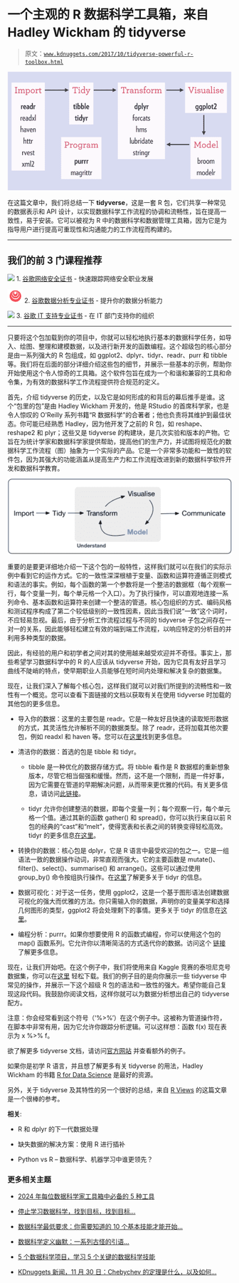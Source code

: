 # 一个主观的 R 数据科学工具箱，来自 Hadley Wickham 的 tidyverse

> 原文：[`www.kdnuggets.com/2017/10/tidyverse-powerful-r-toolbox.html`](https://www.kdnuggets.com/2017/10/tidyverse-powerful-r-toolbox.html)

![](img/c25a61e728673f95213e84868a59ef3e.png)

在这篇文章中，我们将总结一下 **tidyverse**，这是一套 R 包，它们共享一种常见的数据表示和 API 设计，以实现数据科学工作流程的协调和流畅性，旨在提高一致性，易于安装。它可以被视为 R 中的数据科学和数据管理工具箱，因为它是为指导用户进行提高可重现性和沟通能力的工作流程而构建的。

* * *

## 我们的前 3 门课程推荐

![](img/0244c01ba9267c002ef39d4907e0b8fb.png) 1\. [谷歌网络安全证书](https://www.kdnuggets.com/google-cybersecurity) - 快速跟踪网络安全职业发展

![](img/e225c49c3c91745821c8c0368bf04711.png) 2\. [谷歌数据分析专业证书](https://www.kdnuggets.com/google-data-analytics) - 提升你的数据分析能力

![](img/0244c01ba9267c002ef39d4907e0b8fb.png) 3\. [谷歌 IT 支持专业证书](https://www.kdnuggets.com/google-itsupport) - 在 IT 部门支持你的组织

* * *

只要将这个包加载到你的项目中，你就可以轻松地执行基本的数据科学任务，如导入、绘图、整理和建模数据，以及进行新开发的函数编程。这个超级包的核心部分是由一系列强大的 R 包组成，如 ggplot2、dplyr、tidyr、readr、purr 和 tibble 等。我们将在后面的部分详细介绍这些包的细节，并展示一些基本的示例，帮助你开始使用这个令人惊奇的工具箱。这个软件包旨在成为一个和谐和兼容的工具和命令集，为有效的数据科学工作流程提供符合规范的定义。

首先，介绍 tidyverse 的历史，以及它是如何形成的和背后的幕后推手是谁。这个“包里的包”是由 Hadley Wickham 开发的，他是 RStudio 的首席科学家，也是令人惊叹的 O'Reilly 系列书籍“R 数据科学”的合著者；他也负责将其维护到最佳状态。你可能已经熟悉 Hadley，因为他开发了之前的 R 包，如 reshape、reshape2 和 plyr；这些又是 tidyverse 的构建块，是几次实验和版本的产物。它旨在为统计学家和数据科学家提供帮助，提高他们的生产力，并试图将规范化的数据科学工作流程（图）抽象为一个实际的产品。它是一个非常多功能和一致性的软件包，因为其强大的功能涵盖从提高生产力和工作流程改进到新的数据科学软件开发和数据科学教育。

![](img/0e8a6ee7ad2203a2bbc1496486941786.png)

重要的是要更详细地介绍一下这个包的一般特性，这样我们就可以在我们的实际示例中看到它的运作方式。它的一致性深深根植于变量、函数和运算符遵循正则模式和语法的事实。例如，每个函数的第一个参数将是一个整洁的数据框（每个观察一行，每个变量一列，每个单元格一个入口）。为了执行操作，可以直观地连接一系列命令、基本函数和运算符来创建一个整洁的管道。核心包组织的方式、编码风格和测试程序构成了第二个较低级别的一致性因素，因此当我们说“一致”这个词时，不应轻易忽视。最后，由于分析工作流程过程与不同的 tidyverse 子包之间存在一对一的关系，因此能够轻松建立有效的端到端工作流程，以响应特定的分析目的并利用多种类型的数据。

因此，有经验的用户和初学者之间对其的使用越来越受欢迎并不奇怪。事实上，那些希望学习数据科学中的 R 的人应该从 tidyverse 开始，因为它具有友好且学习曲线不陡峭的特点，使早期职业人员能够在短时间内处理和解决复杂的数据集。

现在，让我们深入了解每个核心包，这样我们就可以对我们所提到的流畅性和一致性有一个概览。您可以查看下面链接的文档以获取有关在使用 tidyverse 时加载的其他包的更多信息。

+   导入你的数据：这里的主要包是 readr。它是一种友好且快速的读取矩形数据的方式，其灵活性允许解析不同的数据类型。除了 readr，还将加载其他次要包，例如 readxl 和 haven 等。您可以在[这里](https://readr.Tidyverse.org)找到更多信息。

+   清洁你的数据：首选的包是 tibble 和 tidyr。

    +   tibble 是一种优化的数据存储方式。将 tibble 看作是 R 数据框的重新想象版本，尽管它相当倔强和缓慢。然而，这不是一个限制，而是一件好事，因为它需要在管道的早期解决问题，从而带来更优雅的代码。有关更多信息，请访问[此链接](https://tibble.Tidyverse.org)。

    +   tidyr 允许你创建整洁的数据，即每个变量一列；每个观察一行，每个单元格一个值。通过其新的函数 gather() 和 spread()，你可以执行来自以前 R 包的经典的“cast”和“melt”，使得宽表和长表之间的转换变得轻松高效。tidyr 的更多信息[在这里](https://tidyr.Tidyverse.org/)。

+   转换你的数据：核心包是 dplyr，它是 R 语言中最受欢迎的包之一。它是一组语法一致的数据操作动词，非常直观而强大。它的主要函数是 mutate()、filter()、select()、summarise() 和 arrange()。这些可以通过使用 group_by() 命令按组执行操作。在[这里](https://dplyr.Tidyverse.org/)了解更多关于 tidyr 的信息。

+   数据可视化：对于这一任务，使用 ggplot2，这是一个基于图形语法创建数据可视化的强大而优雅的方法。你只需输入你的数据，声明你的变量美学和选择几何图形的类型，ggplot2 将会处理剩下的事情。更多关于 tidyr 的信息在[这里](https://ggplot2.Tidyverse.org)。

+   编程分析：purrr。如果你想要使用 R 的函数式编程，你可以使用这个包的 map() 函数系列。它允许你以清晰简洁的方式迭代你的数据。访问这个 [链接](https://purr.Tidyverse.org) 了解更多信息。

现在，让我们开始吧。在这个例子中，我们将使用来自 Kaggle 竞赛的泰坦尼克号数据集，你可以在[这里](https://www.kaggle.com/c/titanic/data) 轻松下载。我们的例子目的是向你展示一些 tidyverse 中常见的操作，并展示一下这个超级 R 包的语法和一致性的强大。希望你能自己复现这段代码。我鼓励你阅读文档，这样你就可以为数据分析想出自己的 tidyverse 配方。

注意：你会经常看到这个符号（‘%>%’）在这个例子中。这被称为管道操作符，在脚本中非常有用，因为它允许你跟踪分析逻辑。可以这样想：函数 f(x) 现在表示为 x %>% f。

欲了解更多 tidyverse 文档，请访问[官方网站](https://www.tidyverse.org) 并查看额外的例子。

如果你是初学 R 语言，并且想了解更多有关 tidyverse 的用法，Hadley Wickham 的书籍 [R for Data Science](https://r4ds.had.co.nz) 是最好的资源。

另外，关于 tidyverse 及其特性的另一个很好的总结，来自 [R Views](https://rviews.rstudio.com/2017/06/08/what-is-the-tidyverse/) 的这篇文章是一个很棒的参考。

**相关**:

+   R 和 dplyr 的下一代数据处理

+   缺失数据的解决方案：使用 R 进行插补

+   Python vs R – 数据科学、机器学习中谁更领先？

### 更多相关主题

+   [2024 年每位数据科学家工具箱中必备的 5 种工具](https://www.kdnuggets.com/5-tools-every-data-scientist-needs-in-their-toolbox-in-2024)

+   [停止学习数据科学，找到目标，找到目标...](https://www.kdnuggets.com/2021/12/stop-learning-data-science-find-purpose.html)

+   [数据科学最低要求：你需要知道的 10 个基本技能才能开始...](https://www.kdnuggets.com/2020/10/data-science-minimum-10-essential-skills.html)

+   [数据科学定义幽默：一系列古怪的引语...](https://www.kdnuggets.com/2022/02/data-science-definition-humor.html)

+   [5 个数据科学项目，学习 5 个关键的数据科学技能](https://www.kdnuggets.com/2022/03/5-data-science-projects-learn-5-critical-data-science-skills.html)

+   [KDnuggets 新闻，11 月 30 日：Chebychev 的定理是什么，以及如何...](https://www.kdnuggets.com/2022/n46.html)
